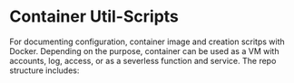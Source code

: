 # Container Util-Scripts

For documenting configuration, container image and creation scritps with Docker. Depending on the purpose, container can be used as a VM with accounts, log, access, or as a severless function and service. The repo structure includes:




